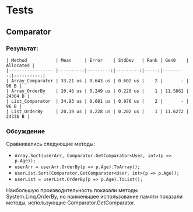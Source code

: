 # Tests
## Comparator
### Результат:
```CMD
| Method           | Mean     | Error    | StdDev   | Rank | Gen0    | Allocated |
|----------------- |---------:|---------:|---------:|-----:|--------:|----------:|
| Array_Comparator | 33.21 us | 0.643 us | 0.602 us |    2 |       - |      96 B |
| Array_OrderBy    | 20.46 us | 0.249 us | 0.220 us |    1 | 11.5662 |   24304 B |
| List_Comparator  | 34.93 us | 0.681 us | 0.976 us |    2 |       - |      96 B |
| List_OrderBy     | 20.19 us | 0.228 us | 0.202 us |    1 | 11.6272 |   24336 B |
```

### Обсуждение
Сравнивались следующие методы:
 - `Array.Sort(userArr, Comparator.GetComparator<User, int>(p => p.Age));`
 - `userArr = userArr.OrderBy(p => p.Age).ToArray();`
 - `userList.Sort(Comparator.GetComparator<User, int>(p => p.Age));`
 - `userList = userList.OrderBy(p => p.Age).ToList();`

Наибольшую производительность показали методы System.Linq.OrderBy, но наименьшее использование памяти показали методы, использующие Comparator.GetComparator.